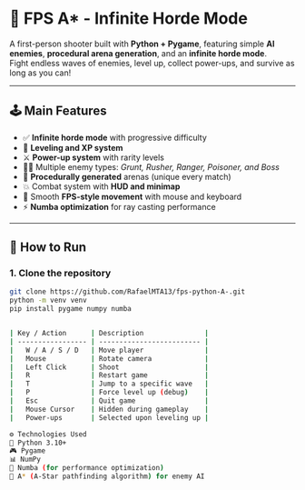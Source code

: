 # 🧠 FPS A* - Infinite Horde Mode

A first-person shooter built with **Python + Pygame**, featuring simple **AI enemies**, **procedural arena generation**, and an **infinite horde mode**.  
Fight endless waves of enemies, level up, collect power-ups, and survive as long as you can!

---

## 🕹️ Main Features

- ✅ **Infinite horde mode** with progressive difficulty  
- 🧬 **Leveling and XP system**  
- ⚔️ **Power-up system** with rarity levels  
- 🧟‍♂️ Multiple enemy types: *Grunt, Rusher, Ranger, Poisoner, and Boss*  
- 🧩 **Procedurally generated** arenas (unique every match)  
- 💥 Combat system with **HUD and minimap**  
- 🧭 Smooth **FPS-style movement** with mouse and keyboard  
- ⚡ **Numba optimization** for ray casting performance  

---

## 🚀 How to Run

### 1. Clone the repository
```bash
git clone https://github.com/RafaelMTA13/fps-python-A-.git
python -m venv venv
pip install pygame numpy numba


| Key / Action      | Description               |
| ----------------- | ------------------------- |
|   W / A / S / D   | Move player               |
|   Mouse           | Rotate camera             |
|   Left Click      | Shoot                     |
|   R               | Restart game              |
|   T               | Jump to a specific wave   |
|   P               | Force level up (debug)    |
|   Esc             | Quit game                 |
|   Mouse Cursor    | Hidden during gameplay    |
|   Power-ups       | Selected upon leveling up |

⚙️ Technologies Used
🐍 Python 3.10+
🎮 Pygame
📊 NumPy
🚀 Numba (for performance optimization)
🧠 A* (A-Star pathfinding algorithm) for enemy AI
